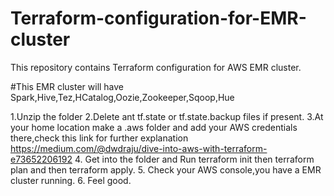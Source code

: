 # Terraform-configuration-for-EMR-cluster
This repository contains Terraform configuration for AWS EMR cluster.

#This EMR cluster will have Spark,Hive,Tez,HCatalog,Oozie,Zookeeper,Sqoop,Hue

1.Unzip the folder
2.Delete ant tf.state or tf.state.backup files if present.
3.At your home location make a .aws folder and add your AWS credentials there,check this link for further explanation
  https://medium.com/@dwdraju/dive-into-aws-with-terraform-e73652206192
4. Get into the folder and Run terraform init then terraform plan and then terraform apply.
5. Check your AWS console,you have a EMR cluster running.
6. Feel good.
  
